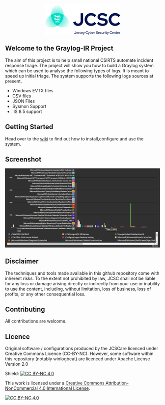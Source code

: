 <p align="center">
  <img src="https://github.com/JCSC-JE/Graylog-IR/blob/main/images/jcsc-logo.png">
</p>

## Welcome to the Graylog-IR Project ##

The aim of this project is to help small national CSIRTS automate incident response triage. The project will show you how to build a Graylog system which can be used to analyse the following types of logs. It is meant to speed up initial triage. The system supports the following logs sources at present.

* Windows EVTX files
* CSV files
* JSON Files
* Sysmon Support
* IIS 8.5 support

## Getting Started
Head over to the [wiki](https://github.com/JCSC-JE/Graylog-IR/wiki) to find out how to install,configure and use the system.

## Screenshot
<p align="center">
  <img src="https://github.com/JCSC-JE/Graylog-IR/blob/main/images/windows-scheduled-tasks.PNG">
</p>

## Disclaimer
The techniques and tools made available in this github repository come with inherent risks. To the extent not prohibited by law, JCSC shall not be liable for any loss or damage arising directly or indirectly from your use or inability to use the content, including, without limitation, loss of business, loss of profits, or any other consequential loss.

## Contributing
All contributions are welcome.

## Licence
Original software / configurations produced by the JCSCare licenced under Creative Commons Licence (CC-BY-NC). However, some software within this repository (notably winlogbeat) are licenced under Apache License
Version 2.0

Shield: [![CC BY-NC 4.0][cc-by-nc-shield]][cc-by-nc]

This work is licensed under a
[Creative Commons Attribution-NonCommercial 4.0 International License][cc-by-nc].

[![CC BY-NC 4.0][cc-by-nc-image]][cc-by-nc]

[cc-by-nc]: https://creativecommons.org/licenses/by-nc/4.0/
[cc-by-nc-image]: https://licensebuttons.net/l/by-nc/4.0/88x31.png
[cc-by-nc-shield]: https://img.shields.io/badge/License-CC%20BY--NC%204.0-lightgrey.svg
